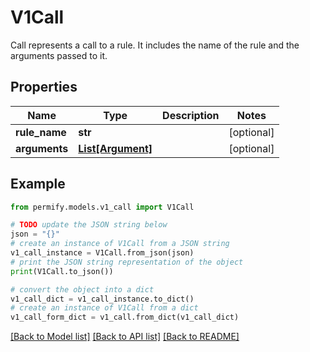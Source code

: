 # V1Call

Call represents a call to a rule. It includes the name of the rule and the arguments passed to it.

## Properties

Name | Type | Description | Notes
------------ | ------------- | ------------- | -------------
**rule_name** | **str** |  | [optional] 
**arguments** | [**List[Argument]**](Argument.md) |  | [optional] 

## Example

```python
from permify.models.v1_call import V1Call

# TODO update the JSON string below
json = "{}"
# create an instance of V1Call from a JSON string
v1_call_instance = V1Call.from_json(json)
# print the JSON string representation of the object
print(V1Call.to_json())

# convert the object into a dict
v1_call_dict = v1_call_instance.to_dict()
# create an instance of V1Call from a dict
v1_call_form_dict = v1_call.from_dict(v1_call_dict)
```
[[Back to Model list]](../README.md#documentation-for-models) [[Back to API list]](../README.md#documentation-for-api-endpoints) [[Back to README]](../README.md)


